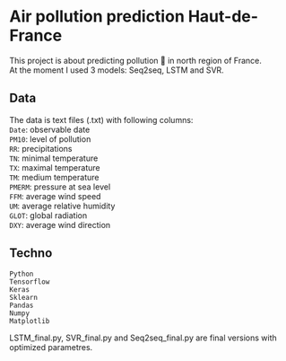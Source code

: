 # Air pollution prediction Haut-de-France

This project is about predicting pollution :foggy: in north region of France. <br/>
At the moment I used 3 models: Seq2seq, LSTM and SVR.


## Data
The data is text files (.txt) with following columns: <br/>
`Date`: observable date <br/>
`PM10`: level of pollution <br/>
`RR`: precipitations <br/>
`TN`: minimal temperature <br/>
`TX`: maximal temperature <br/>
`TM`: medium temperature <br/>
`PMERM`: pressure at sea level <br/>
`FFM`: average wind speed <br/>
`UM`: average relative humidity <br/>
`GLOT`: global radiation <br/>
`DXY`: average wind direction <br/>

## Techno
`Python` <br/>
`Tensorflow`  <br/>
`Keras` <br/>
`Sklearn` <br/>
`Pandas` <br/>
`Numpy` <br/>
`Matplotlib` <br/>

LSTM_final.py, SVR_final.py and Seq2seq_final.py are final versions with optimized parametres.
